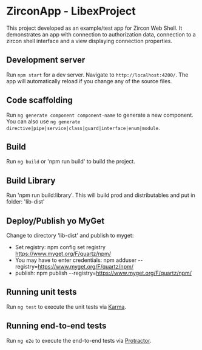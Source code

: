 # ZirconApp - LibexProject

This project developed as an example/test app for Zircon Web Shell. It demonstrates an app with connection to authorization data, connection to a zircon shell interface and a view displaying connection properties. 

## Development server

Run `npm start` for a dev server. Navigate to `http://localhost:4200/`. The app will automatically reload if you change any of the source files.

## Code scaffolding

Run `ng generate component component-name` to generate a new component. You can also use `ng generate directive|pipe|service|class|guard|interface|enum|module`.

## Build

Run `ng build` or 'npm run build' to build the project. 

## Build Library

Run 'npm run build:library'. This will build prod and distributables and put in folder: 'lib-dist'

## Deploy/Publish yo MyGet

Change to directory 'lib-dist' and publish to myget: 

* Set registry: npm config set registry https://www.myget.org/F/quartz/npm/
* You may have to enter credentials: npm adduser --registry=https://www.myget.org/F/quartz/npm/
* publish: npm publish --registry=https://www.myget.org/F/quartz/npm/

## Running unit tests

Run `ng test` to execute the unit tests via [Karma](https://karma-runner.github.io).

## Running end-to-end tests

Run `ng e2e` to execute the end-to-end tests via [Protractor](http://www.protractortest.org/).

